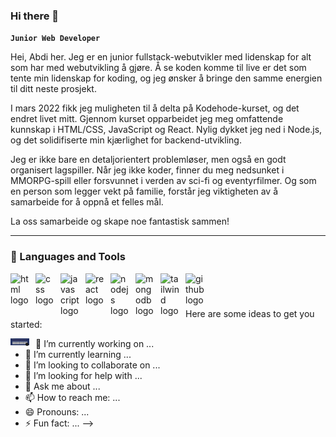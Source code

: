 ### Hi there 👋

**`Junior Web Developer`**

Hei, Abdi her. Jeg er en junior fullstack-webutvikler med lidenskap for alt som har med webutvikling å gjøre. Å se koden komme til live er det som tente min lidenskap for koding, og jeg ønsker å bringe den samme energien til ditt neste prosjekt.

I mars 2022 fikk jeg muligheten til å delta på Kodehode-kurset, og det endret livet mitt. Gjennom kurset opparbeidet jeg meg omfattende kunnskap i HTML/CSS, JavaScript og React. Nylig dykket jeg ned i Node.js, og det solidifiserte min kjærlighet for backend-utvikling.

Jeg er ikke bare en detaljorientert problemløser, men også en godt organisert lagspiller. Når jeg ikke koder, finner du meg nedsunket i MMORPG-spill eller forsvunnet i verden av sci-fi og eventyrfilmer. Og som en person som legger vekt på familie, forstår jeg viktigheten av å samarbeide for å oppnå et felles mål.

La oss samarbeide og skape noe fantastisk sammen!


---

### :briefcase: Languages and Tools

<img align="left" alt="html logo" width="30px" style="padding-right:10px;" src="https://cdn.jsdelivr.net/gh/devicons/devicon/icons/html5/html5-original.svg" />
<img align="left" alt="css logo" width="30px" style="padding-right:10px;" src="https://cdn.jsdelivr.net/gh/devicons/devicon/icons/css3/css3-original.svg" />
<img align="left" alt="javascript logo" width="30px" style="padding-right:10px;" src="https://cdn.jsdelivr.net/gh/devicons/devicon/icons/javascript/javascript-original.svg" />
<img align="left" alt="react logo" width="30px" style="padding-right:10px;" src="https://cdn.jsdelivr.net/gh/devicons/devicon/icons/react/react-original.svg" />
<img align="left" alt="nodejs logo" width="30px" style="padding-right:10px;" src="https://cdn.jsdelivr.net/gh/devicons/devicon/icons/nodejs/nodejs-original.svg" />
<img align="left" alt="mongodb logo" width="30px" style="padding-right:10px;" src="https://cdn.jsdelivr.net/gh/devicons/devicon/icons/mongodb/mongodb-original.svg" />
<img align="left" alt="tailwind logo" width="30px" style="padding-right:10px;" src="https://cdn.jsdelivr.net/gh/devicons/devicon/icons/tailwindcss/tailwindcss-plain.svg" />
<img align="left" alt="github logo" width="30px" style="padding-right:10px;" src="https://cdn.jsdelivr.net/gh/devicons/devicon/icons/github/github-original.svg" />
<br />

#


Here are some ideas to get you started:

<img align="left" alt="code snippet" width="30px" style="padding-right:10px;" src="https://raw.githubusercontent.com/Abdi-kodehode/code-snippets/master/screenshot.png" />

- 🔭 I’m currently working on ...
- 🌱 I’m currently learning ...
- 👯 I’m looking to collaborate on ...
- 🤔 I’m looking for help with ...
- 💬 Ask me about ...
- 📫 How to reach me: ...
- 😄 Pronouns: ...
- ⚡ Fun fact: ...
-->

